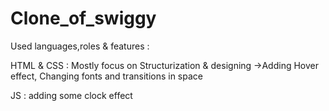 # Clone_of_swiggy
Used languages,roles & features :

HTML & CSS : Mostly focus on Structurization & designing 
->Adding Hover effect, Changing fonts and transitions in space

JS : adding some clock effect 
